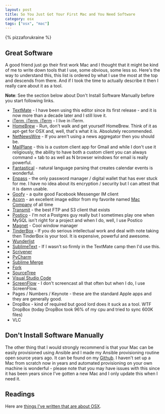 ```yaml
---
layout: post
title: So You Just Got Your First Mac and You Need Software
category: osx
tags: ["osx", "mac"]
---
```

{% pizzaforukraine  %}

## Great Software

A good friend just go their first work Mac and I thought that it might be kind of me to write down tools that I use, some obvious, some less so.  Here's the way to understand this, this list is ordered by what I use the most at the top and descends from there.  And if I took the time to actually describe it then I really care about it as a tool.

**Note**: See the section below about Don't Install Software Manually before you start following links.

* [TextMate](https://macromates.com/) - I have been using this editor since its first release - and it is now more than a decade later and I still love it.
* [iTerm, iTerm, iTerm](https://www.iterm2.com/) - I live in iTerm.
* [HomeBrew](https://brew.sh/) - Run, don't walk and get yourself HomeBrew.  Think of it as apt-get for OSX and, well, that's what it is.  Absolutely recommended.
* [NetNewsWire](https://ranchero.com/netnewswire/) - If you aren't using a news aggregator then you should be.
* [MailPlane](https://mailplaneapp.com/) - this is a custom client app for Gmail and while I don't use it religiously, the ability to have both a custom client you can always command + tab to as well as N browser windows for email is really powerful.
* [Fantastical](https://flexibits.com/fantastical) - natural language parsing that creates calendar events is wonderful.  
* [Enpass](https://www.enpass.io/) - the only password manager / digital wallet that has ever stuck for me.  I have no idea about its encryption / security but I can attest that it is damn usable.
* [Goofy](https://www.goofyapp.com/) - a quite good Facebook Messenger IM client
* [Acorn](https://flyingmeat.com/acorn/) - an excellent image editor from my favorite named [Mac Company](https://flyingmeat.com/) of all time
* [Transmit](https://panic.com/transmit/) - the best FTP and S3 client that exists
* [Postico](https://eggerapps.at/postico/) - I'm not a Postgres guy really but I sometimes play one when MySQL isn't right for a project and when I do, well, I use Postico
* [Magnet](https://magnet.crowdcafe.com/) - Cool window manager
* [TinderBox](https://www.eastgate.com/Tinderbox/) - If you do serious intellectual work and deal with note taking then TinderBox is your tool.  It is expensive, powerful and awesome.
* [Wunderlist](https://www.wunderlist.com/mac/)
* [SublimeText](https://www.sublimetext.com/) - If I wasn't so firmly in the TextMate camp then I'd use this.
* [Scrivener](https://www.literatureandlatte.com/scrivener/overview)
* [PyCharm](https://www.jetbrains.com/pycharm/)
* [Sublime Merge](https://www.sublimemerge.com/)
* [Fork](https://fork.dev/)
* [SourceTree](https://www.sourcetreeapp.com/)
* [Visual Studio Code](https://code.visualstudio.com/)
* [ScreenFlow](https://www.telestream.net/screenflow/) - I don't screencast all that often but when I do, I use ScreenFlow.
* Pages / Numbers / Keynote - these are the standard Apple apps and they are generally good.
* DropBox - kind of required but good lord does it suck as a tool.  WTF DropBox (today DropBox took 96% of my cpu and tried to sync 600K files)
* VLC

## Don't Install Software Manually

The other thing that I would strongly recommend is that your Mac can be easily provisioned using Ansible and I made my Ansible provisioning routine open source years ago.  It can be found on my [Github](https://github.com/fuzzygroup/ansible-macbook-pro).  I haven't set up a Mac from scratch now in years and automated provisioning on your own machine is wonderful - please note that you may have issues with this since it has been years since I've gotten a new Mac and I only update this when I need it.

## Readings

Here are [things I've written that are about OSX](https://fuzzyblog.io/blog/category.html#osx). 
